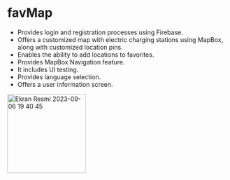 # favMap

- Provides login and registration processes using Firebase.
- Offers a customized map with electric charging stations using MapBox, along with customized location pins.
- Enables the ability to add locations to favorites.
- Provides MapBox Navigation feature.
- It includes UI testing.
- Provides language selection.
- Offers a user information screen.
<img width="180" alt="Ekran Resmi 2023-09-06 19 40 45" src="https://github.com/sevvalmertoglu/favMap/assets/79595517/033e7a60-a8ad-45b1-a04a-7aed05f7976a">
